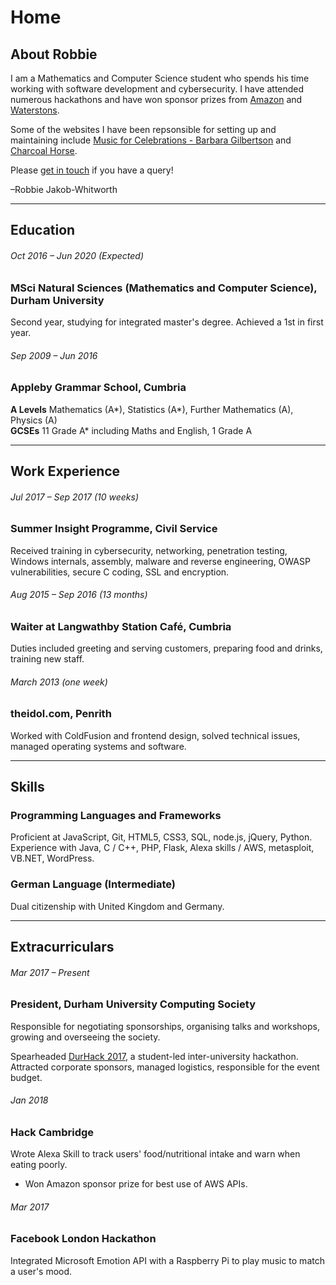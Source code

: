 # Home

## About Robbie
I am a Mathematics and Computer Science student who spends his time working with software development and cybersecurity. I have attended numerous hackathons and have won sponsor prizes from [Amazon](https://aws.amazon.com/) and [Waterstons](https://www.waterstons.com/).

Some of the websites I have been repsonsible for setting up and maintaining include [Music for Celebrations - Barbara Gilbertson](http://barbaragilbertson.co.uk) and [Charcoal Horse](https://charcoalhorse.co.uk).

Please [get in touch](#) if you have a query!

–Robbie Jakob-Whitworth

<hr />

## Education
###### Oct 2016 – Jun 2020 (Expected)
### MSci Natural Sciences (Mathematics and Computer Science), Durham University
Second year, studying for integrated master's degree. Achieved a 1st in first year.

###### Sep 2009 – Jun 2016
### Appleby Grammar School, Cumbria
**A Levels**  Mathematics (A\*), Statistics (A\*), Further Mathematics (A), Physics (A)  
**GCSEs**     11 Grade A\* including Maths and English, 1 Grade A

<hr />

## Work Experience
###### Jul 2017 – Sep 2017 (10 weeks)
### Summer Insight Programme, Civil Service
Received training in cybersecurity, networking, penetration testing, Windows internals, assembly, malware and reverse engineering, OWASP vulnerabilities, secure C coding, SSL and encryption.

###### Aug 2015 – Sep 2016 (13 months)
### Waiter at Langwathby Station Café, Cumbria
Duties included greeting and serving customers, preparing food and drinks, training new staff.

###### March 2013 (one week)
### theidol.com, Penrith
Worked with ColdFusion and frontend design, solved technical issues, managed operating systems and software.

<hr />

## Skills
### Programming Languages and Frameworks
Proficient at JavaScript, Git, HTML5, CSS3, SQL, node.js, jQuery, Python.
Experience with Java, C / C++, PHP, Flask, Alexa skills / AWS, metasploit, VB.NET, WordPress.

### German Language (Intermediate)
Dual citizenship with United Kingdom and Germany.

<hr />

## Extracurriculars
###### Mar 2017 – Present
### President, Durham University Computing Society
Responsible for negotiating sponsorships, organising talks and workshops, growing and overseeing the society.

Spearheaded [DurHack 2017](http://durhack.tech), a student-led inter-university hackathon. Attracted corporate sponsors, managed logistics, responsible for the event budget.

###### Jan 2018
### Hack Cambridge
Wrote Alexa Skill to track users' food/nutritional intake and warn when eating poorly.  
* Won Amazon sponsor prize for best use of AWS APIs.

###### Mar 2017
### Facebook London Hackathon
Integrated Microsoft Emotion API with a Raspberry Pi to play music to match a user's mood.
